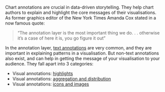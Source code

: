 Chart annotations are crucial in data-driven storytelling. They help chart authors to explain and highlight the core messages of their visualisations. As former graphics editor of the New York Times Amanda Cox stated in a now famous quote:

> “The annotation layer is the most important thing we do. . . otherwise it’s a case of here it is, you go figure it out”
> 

In the annotation layer, <span class='internal-link'>[text annotations](tag/text-annotations)</span> are very common, and they are important in explaining patterns in a visualisation. But non-text annotations also exist, and can help in getting the message of your visualisation to your audience. They fall apart into 3 categories:

- Visual annotations: <span class='internal-link'>[highlights](visual-annotations-highlights)</span>
- Visual annotations: <span class='internal-link'>[aggregation and distribution](visual-annotations-aggregation-and-distribution)</span>
- Visual annotations: <span class='internal-link'>[icons and images](visual-annotations-icons-and-images)</span>